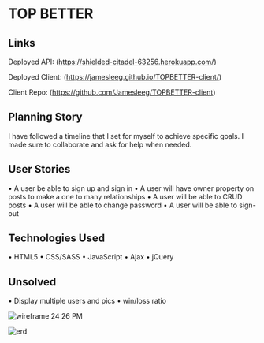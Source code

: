 # TOP BETTER

## Links

Deployed API: (https://shielded-citadel-63256.herokuapp.com/)

Deployed Client: (https://jamesleeg.github.io/TOPBETTER-client/)

Client Repo: (https://github.com/Jamesleeg/TOPBETTER-client)

## Planning Story
I have followed a timeline that I set for myself to achieve specific goals. I made sure to collaborate and ask for help when needed.

## User Stories
• A user be able to sign up and sign in
• A user will have owner property on posts to make a one to many relationships
• A user will be able to CRUD posts
• A user will be able to change password
• A user  will be able to sign-out

## Technologies Used
• HTML5
• CSS/SASS
• JavaScript
• Ajax
• jQuery

## Unsolved
• Display multiple users and pics
• win/loss ratio






![wireframe 24 26 PM](https://user-images.githubusercontent.com/77414849/110857394-d1156180-8286-11eb-9dfc-f5db1c2579f6.png)

![erd](https://user-images.githubusercontent.com/77414849/110857534-f99d5b80-8286-11eb-8236-434b9c6b8e2c.png)
